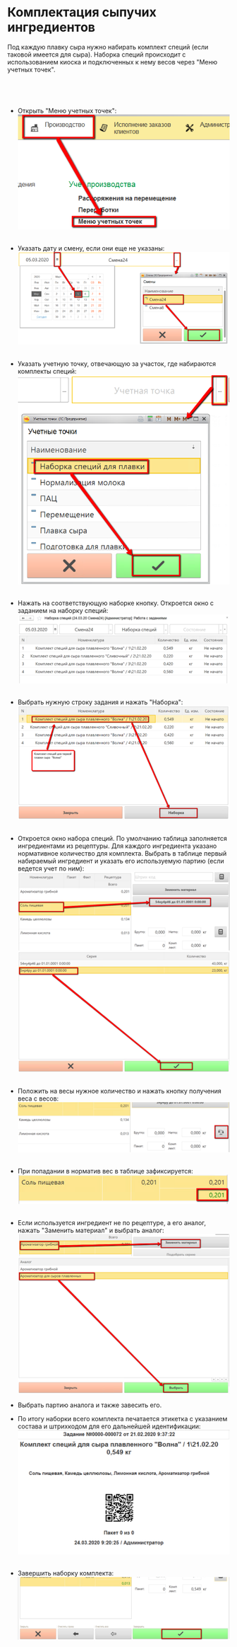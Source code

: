 # Комплектация сыпучих ингредиентов


Под каждую плавку сыра нужно набирать комплект специй (если таковой
имеется для сыра). Наборка специй происходит с использованием киоска и
подключенных к нему весов через "Меню учетных точек".

 

 

-   Открыть "Меню учетных точек":  
    ![](BulkIngredients.assets/drex_komplektatsiya_sypuchikh_ingredientov_custom.png)
     
-   Указать дату и смену, если они еще не указаны:  
    ![](BulkIngredients.assets/drex_komplektatsiya_sypuchikh_ingredientov_custom_2.png)
     
-   Указать учетную точку, отвечающую за участок, где набираются
    комплекты специй:  
    ![](BulkIngredients.assets/drex_komplektatsiya_sypuchikh_ingredientov_custom_3.png)
     
-   Нажать на соответствующую наборке кнопку. Откроется окно с заданием
    на наборку специй:  
    ![](BulkIngredients.assets/drex_komplektatsiya_sypuchikh_ingredientov_custom_4.png)
     
-   Выбрать нужную строку задания и нажать "Наборка":  
    ![](BulkIngredients.assets/drex_komplektatsiya_sypuchikh_ingredientov_custom_5.png)
     
-   Откроется окно набора специй. По умолчанию таблица заполняется
    ингредиентами из рецептуры. Для каждого ингредиента указано
    нормативное количество для комплекта. Выбрать в таблице первый
    набираемый ингредиент и указать его используемую партию (если
    ведется учет по ним):  
    ![](BulkIngredients.assets/drex_komplektatsiya_sypuchikh_ingredientov_custom_6.png)  
    ![](BulkIngredients.assets/drex_komplektatsiya_sypuchikh_ingredientov_custom_7.png)
     
-   Положить на весы нужное количество и нажать кнопку получения веса с
    весов:  
    ![](BulkIngredients.assets/drex_komplektatsiya_sypuchikh_ingredientov_custom_8.png)
     
-   При попадании в норматив вес в таблице зафиксируется:  
    ![](BulkIngredients.assets/drex_komplektatsiya_sypuchikh_ingredientov_custom_9.png)
     
-   Если используется ингредиент не по рецептуре, а его аналог, нажать
    "Заменить материал" и выбрать аналог:  
    ![](BulkIngredients.assets/drex_komplektatsiya_sypuchikh_ingredientov_custom_10.png)  
    ![](BulkIngredients.assets/drex_komplektatsiya_sypuchikh_ingredientov_custom_11.png)

-   Выбрать партию аналога и также завесить его.
-   По итогу наборки всего комплекта печатается этикетка с указанием
    состава и штрихкодом для его дальнейшей идентификации:  
    ![](BulkIngredients.assets/drex_komplektatsiya_sypuchikh_ingredientov_custom_12.png)
     
-   Завершить наборку комплекта:  
    ![](BulkIngredients.assets/drex_komplektatsiya_sypuchikh_ingredientov_custom_13.png)

